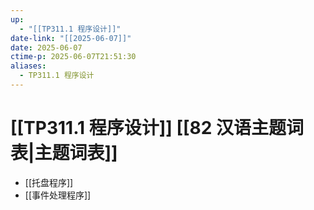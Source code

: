 ```yaml
---
up:
  - "[[TP311.1 程序设计]]"
date-link: "[[2025-06-07]]"
date: 2025-06-07
ctime-p: 2025-06-07T21:51:30
aliases:
  - TP311.1 程序设计
---
```


# [[TP311.1 程序设计]] [[82 汉语主题词表|主题词表]]

- [[托盘程序]]
- [[事件处理程序]]
